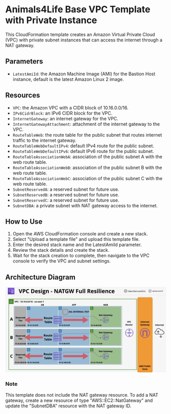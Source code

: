 # Animals4Life Base VPC Template with Private Instance

This CloudFormation template creates an Amazon Virtual Private Cloud (VPC) with private subnet instances that can access the internet through a NAT gateway.

## Parameters

- `LatestAmiId`: the Amazon Machine Image (AMI) for the Bastion Host instance, default is the latest Amazon Linux 2 image.

## Resources

- `VPC`: the Amazon VPC with a CIDR block of 10.16.0.0/16.
- `IPv6CidrBlock`: an IPv6 CIDR block for the VPC.
- `InternetGateway`: an internet gateway for the VPC.
- `InternetGatewayAttachment`: attachment of the internet gateway to the VPC.
- `RouteTableWeb`: the route table for the public subnet that routes internet traffic to the internet gateway.
- `RouteTableWebDefaultIPv4`: default IPv4 route for the public subnet.
- `RouteTableWebDefaultIPv6`: default IPv6 route for the public subnet.
- `RouteTableAssociationWebA`: association of the public subnet A with the web route table.
- `RouteTableAssociationWebB`: association of the public subnet B with the web route table.
- `RouteTableAssociationWebC`: association of the public subnet C with the web route table.
- `SubnetReservedA`: a reserved subnet for future use.
- `SubnetReservedB`: a reserved subnet for future use.
- `SubnetReservedC`: a reserved subnet for future use.
- `SubnetDBA`: a private subnet with NAT gateway access to the internet.

## How to Use

1. Open the AWS CloudFormation console and create a new stack.
2. Select "Upload a template file" and upload this template file.
3. Enter the desired stack name and the LatestAmiId parameter.
4. Review the stack details and create the stack.
5. Wait for the stack creation to complete, then navigate to the VPC console to verify the VPC and subnet settings.

## Architecture Diagram
![Architecture Diagram](architecture.png)


### Note

This template does not include the NAT gateway resource. To add a NAT gateway, create a new resource of type "AWS::EC2::NatGateway" and update the "SubnetDBA" resource with the NAT gateway ID.



